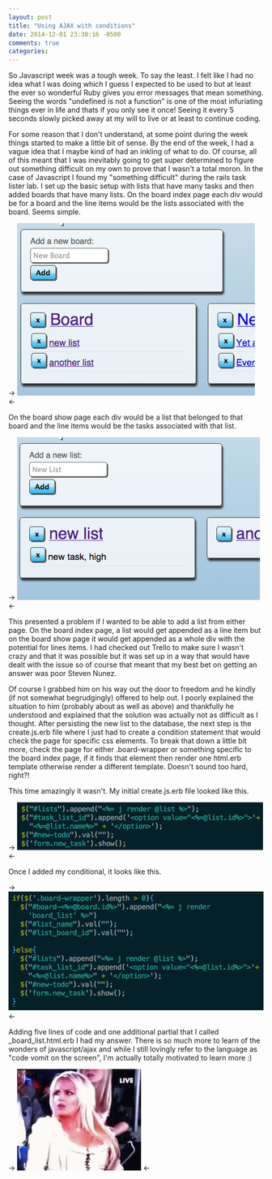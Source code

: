 ```yaml
---
layout: post
title: "Using AJAX with conditions"
date: 2014-12-01 23:30:16 -0500
comments: true
categories: 
---
```


So Javascript week was a tough week. To say the least. I felt like I had no idea what I was doing which I guess I expected to be used to but at least the ever so wonderful Ruby gives you error messages that mean something. Seeing the words "undefined is not a function" is one of the most infuriating things ever in life and thats if you only see it once! Seeing it every 5 seconds slowly picked away at my will to live or at least to continue coding. 

For some reason that I don't understand, at some point during the week things started to make a little bit of sense. By the end of the week, I had a vague idea that I maybe kind of had an inkling of what to do. Of course, all of this meant that I was inevitably going to get super determined to figure out something difficult on my own to prove that I wasn't a total moron. In the case of Javascript I found my "something difficult" during the rails task lister lab. I set up the basic setup with lists that have many tasks and then added boards that have many lists. On the board index page each div would be for a board and the line items would be the lists associated with the board. Seems simple. 

-> ![alt text](https://raw.githubusercontent.com/brianneking86/brianneking86.github.io/source/source/images/board_index.png "Board Index Page") <-

On the board show page each div would be a list that belonged to that board and the line items would be the tasks associated with that list. 

-> ![alt text](https://raw.githubusercontent.com/brianneking86/brianneking86.github.io/source/source/images/board_show.png "Board Show Page") <-

This presented a problem if I wanted to be able to add a list from either page. On the board index page, a list would get appended as a line item but on the board show page it would get appended as a whole div with the potential for lines items. I had checked out Trello to make sure I wasn't crazy and that it was possible but it was set up in a way that would have dealt with the issue so of course that meant that my best bet on getting an answer was poor Steven Nunez.

Of course I grabbed him on his way out the door to freedom and he kindly (if not somewhat begrudgingly) offered to help out. I poorly explained the situation to him (probably about as well as above) and thankfully he understood and explained that the solution was actually not as difficult as I thought. After persisting the new list to the database, the next step is the create.js.erb file where I just had to create a condition statement that would check the page for specific css elements. To break that down a little bit more, check the page for either .board-wrapper or something specific to the board index page, if it finds that element then render one html.erb template otherwise render a different template. Doesn't sound too hard, right?! 

This time amazingly it wasn't. My initial create.js.erb file looked like this.

-> ![alt text](https://raw.githubusercontent.com/brianneking86/brianneking86.github.io/source/source/images/original.png "Board Index Page") <-

Once I added my conditional, it looks like this.

-> ![alt text](https://raw.githubusercontent.com/brianneking86/brianneking86.github.io/source/source/images/updated.png "Board Index Page") <-

Adding five lines of code and one additional partial that I called _board_list.html.erb I had my answer. There is so much more to learn of the wonders of javascript/ajax and while I still lovingly refer to the language as "code vomit on the screen", I'm actually totally motivated to learn more :)

-> ![alt text](https://raw.githubusercontent.com/brianneking86/brianneking86.github.io/source/source/images/200.gif "Board Index Page") <-